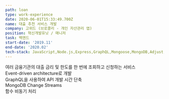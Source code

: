 ```yaml
---
path: loan
type: work-experience
date: 2020-06-01T15:33:49.700Z
name: 대출 추천 서비스 개발
company: 고위드 (브로콜리 - 개인 자산관리 앱)
position: 혁신개발유닛 / 매니저
task: 백엔드
start-date: '2019.11'
end-date: '2020.02'
tech-stack: JavaScript,Node.js,Express,GraphQL,Mongoose,MongoDB,Adjust,Braze,Sentry
---
```


여러 금융기관의 대출 금리 및 한도를 한 번에 조회하고 신청하는 서비스<br/>
Event-driven architecture로 개발<br/>
GraphQL을 사용하여 API 개발 시간 단축<br/>
MongoDB Change Streams<br/>
함수 비동기 처리<br/>
